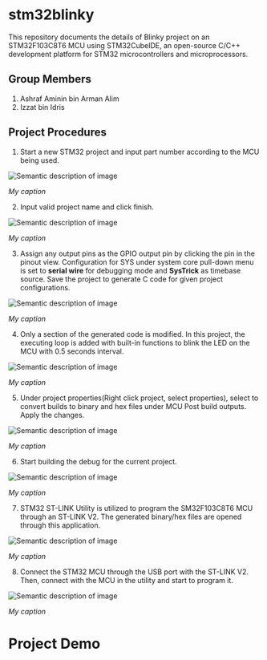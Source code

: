 # stm32blinky
This repository documents the details of Blinky project on an STM32F103C8T6 MCU using STM32CubeIDE, an open-source C/C++ development platform for STM32 microcontrollers and microprocessors.



## Group Members
1. Ashraf Aminin bin Arman Alim
2. Izzat bin Idris


## Project Procedures
1. Start a new STM32 project and input part number according to the MCU being used.

![Semantic description of image](/image/pic1.jpg)

*My caption*




2. Input valid project name and click finish.

![Semantic description of image](/image/pic2.png)

*My caption*




3. Assign any output pins as the GPIO output pin by clicking the pin in the pinout view. Configuration for SYS under system core pull-down menu is set to **serial wire** for debugging mode and **SysTrick** as timebase source. Save the project to generate C code for given project configurations.

![Semantic description of image](/image/pic3.png)

*My caption*




4. Only a section of the generated code is modified. In this project, the executing loop is added with built-in functions to blink the LED on the MCU with 0.5 seconds interval. 

![Semantic description of image](/image/pic4.png)

*My caption*




5. Under project properties(Right click project, select properties), select to convert builds to binary and hex files under MCU Post build outputs. Apply the changes.

![Semantic description of image](/image/pic6.png)

*My caption*




6. Start building the debug for the current project.

![Semantic description of image](/image/pic5.png)

*My caption*




7. STM32 ST-LINK Utility is utilized to program the SM32F103C8T6 MCU through an ST-LINK V2. The generated binary/hex files are opened through this application.

![Semantic description of image](/image/pic7.png)

*My caption*




8. Connect the STM32 MCU through the USB port with the ST-LINK V2. Then, connect with the MCU in the utility and start to program it.

![Semantic description of image](/image/pic8.png)

*My caption*




# Project Demo

<p allign="center>
<iframe width="560" height="315" src="https://www.youtube.com/embed/_CVdfKgjmKk" title="YouTube video player" frameborder="0" allow="accelerometer; autoplay; clipboard-write; encrypted-media; gyroscope; picture-in-picture" allowfullscreen></iframe>
</p>

